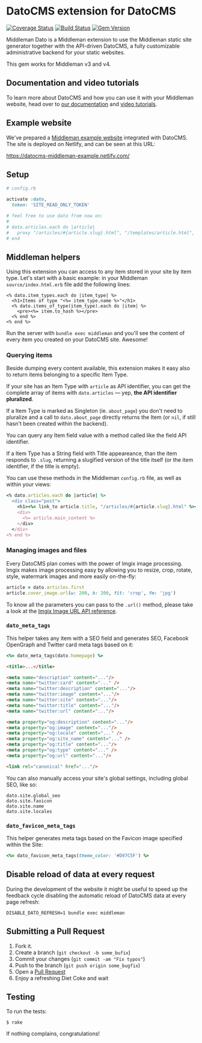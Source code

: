 # DatoCMS extension for DatoCMS

[![Coverage Status](https://coveralls.io/repos/github/datocms/middleman-dato/badge.svg?branch=master)](https://coveralls.io/github/datocms/middleman-dato?branch=master) [![Build Status](https://travis-ci.org/datocms/middleman-dato.svg?branch=master)](https://travis-ci.org/datocms/middleman-dato) [![Gem Version](https://badge.fury.io/rb/middleman-dato.svg)](https://badge.fury.io/rb/middleman-dato)

Middleman Dato is a Middleman extension to use the Middleman static site generator together with the API-driven DatoCMS, a fully customizable administrative backend for your static websites.

This gem works for Middleman v3 and v4.

## Documentation and video tutorials

To learn more about DatoCMS and how you can use it with your Middleman website, head over to [our documentation](http://www.datocms.com/docs/) and [video tutorials](http://www.datocms.com/docs/tutorials/middleman_netlify/).

## Example website

We've prepared a [Middleman example website](https://github.com/datocms/middleman-example) integrated with DatoCMS. The site is deployed on Netlify, and can be seen at this URL:

https://datocms-middleman-example.netlify.com/

## Setup

```ruby
# config.rb

activate :dato,
  token: 'SITE_READ_ONLY_TOKEN'

# feel free to use dato from now on:
#
# dato.articles.each do |article|
#   proxy "/articles/#{article.slug}.html", "/templates/article.html", locals: { article: article }
# end
```

## Middleman helpers

Using this extension you can access to any item stored in your site by item type.
Let's start with a basic example: in your Middleman `source/index.html.erb` file
add the following lines:

```erb
<% dato.item_types.each do |item_type| %>
  <h1>Items of type "<%= item_type.name %>"</h1>
  <% dato.items_of_type(item_type).each do |item| %>
    <pre><%= item.to_hash %></pre>
  <% end %>
<% end %>
```

Run the server with `bundle exec middleman` and you'll see the content of every
item you created on your DatoCMS site. Awesome!

### Querying items

Beside dumping every content available, this extension makes it easy also to 
return items belonging to a specific Item Type.

If your site has an Item Type with `article` as API identifier, you can get
the complete array of items with `dato.articles` — yep, **the API identifier pluralized**.

If a Item Type is marked as Singleton (ie. `about_page`) you don't need to pluralize and
a call to `dato.about_page` directly returns the Item (or `nil`, if still hasn't been created
within the backend).

You can query any Item field value with a method called like the field API identifier.

If a Item Type has a String field with Title appeareance, than the item responds to `.slug`,
returning a slugified version of the title itself (or the item identifier, if the title is empty).

You can use these methods in the Middleman `config.rb` file, as well as within your views:

```ruby
<% dato.articles.each do |article| %>
  <div class="post">
    <h1><%= link_to article.title, "/articles/#{article.slug}.html" %></h1>
    <div>
      <%= article.main_content %>
    </div>
  </div>
<% end %>
```

### Managing images and files

Every DatoCMS plan comes with the power of Imgix image processing. Imgix makes
image processing easy by allowing you to resize, crop, rotate, style, watermark
images and more easily on-the-fly:

```ruby
article = dato.articles.first
article.cover_image.url(w: 200, h: 200, fit: 'crop', fm: 'jpg')
```

To know all the parameters you can pass to the `.url()` method, please take
a look at the [Imgix Image URL API reference](https://docs.imgix.com/apis/url).

### `dato_meta_tags`

This helper takes any item with a SEO field and generates SEO, Facebook OpenGraph and Twitter card meta tags based on it:

```ruby
<%= dato_meta_tags(dato.homepage) %>
```

```html
<title>...</title>

<meta name="description" content="..."/>
<meta name="twitter:card" content="..." />
<meta name="twitter:description" content="..."/>
<meta name="twitter:image" content="..."/>
<meta name="twitter:site" content="..."/>
<meta name="twitter:title" content="..."/>
<meta name="twitter:url" content="..."/>

<meta property="og:description" content="..."/>
<meta property="og:image" content="..."/>
<meta property="og:locale" content="..." />
<meta property="og:site_name" content="..." />
<meta property="og:title" content="..."/>
<meta property="og:type" content="..." />
<meta property="og:url" content="..."/>

<link rel="canonical" href="..."/>
```

You can also manually access your site's global settings, including global SEO, like so:

    dato.site.global_seo
    dato.site.favicon
    dato.site.name
    dato.site.locales

### `dato_favicon_meta_tags`

This helper generates meta tags based on the Favicon image specified within the Site:

```ruby
<%= dato_favicon_meta_tags(theme_color: '#D97C5F') %>
```

## Disable reload of data at every request

During the development of the website it might be useful to speed up the feedback cycle disabling the automatic reload of DatoCMS data at every page refresh:

```
DISABLE_DATO_REFRESH=1 bundle exec middleman
```

## Submitting a Pull Request

1. Fork it.
2. Create a branch (`git checkout -b some_bufix`)
3. Commit your changes (`git commit -am "Fix typos"`)
4. Push to the branch (`git push origin some_bugfix`)
5. Open a [Pull Request][1]
6. Enjoy a refreshing Diet Coke and wait

## Testing

To run the tests:

    $ rake

If nothing complains, congratulations!

[1]: http://github.com/datocms/middleman-dato/pulls
